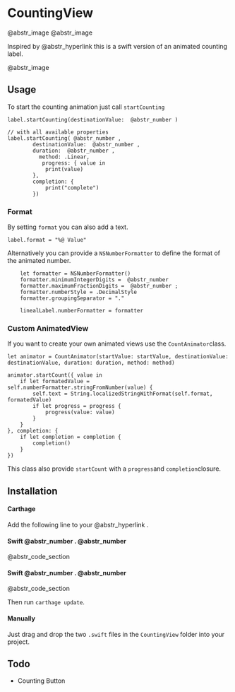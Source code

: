 # CountingView

@abstr_image @abstr_image 

Inspired by @abstr_hyperlink this is a swift version of an animated counting label.

@abstr_image 

## Usage

To start the counting animation just call `startCounting`
    
    
    label.startCounting(destinationValue:  @abstr_number )
    
    // with all available properties
    label.startCounting( @abstr_number ,
            destinationValue:  @abstr_number ,
            duration:  @abstr_number ,
              method: .Linear,
               progress: { value in
                print(value)
            },
            completion: {
                print("complete")
            })
    

### Format

By setting `format` you can also add a text.
    
    
    label.format = "%@ Value"
    

Alternatively you can provide a `NSNumberFormatter` to define the format of the animated number.
    
    
        let formatter = NSNumberFormatter()
        formatter.minimumIntegerDigits =  @abstr_number 
        formatter.maximumFractionDigits =  @abstr_number ;
        formatter.numberStyle = .DecimalStyle
        formatter.groupingSeparator = "."
    
        linealLabel.numberFormatter = formatter
    

### Custom AnimatedView

If you want to create your own animated views use the `CountAnimator`class. 
    
    
    let animator = CountAnimator(startValue: startValue, destinationValue: destinationValue, duration: duration, method: method)
    
    animator.startCount({ value in
        if let formatedValue = self.numberFormatter.stringFromNumber(value) {
            self.text = String.localizedStringWithFormat(self.format, formatedValue)
            if let progress = progress {
                progress(value: value)
            }
        }
    }, completion: {
        if let completion = completion {
            completion()
        }
    })
    

This class also provide `startCount` with a `progress`and `completion`closure.

## Installation

#### Carthage

Add the following line to your @abstr_hyperlink .

#### Swift @abstr_number . @abstr_number

@abstr_code_section 

#### Swift @abstr_number . @abstr_number

@abstr_code_section 

Then run `carthage update`.

#### Manually

Just drag and drop the two `.swift` files in the `CountingView` folder into your project.

## Todo

  * Counting Button


